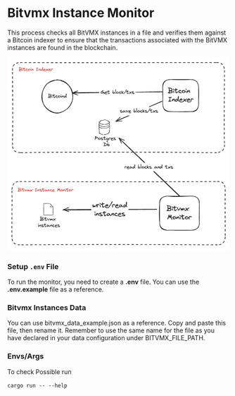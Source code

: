 # Bitvmx Instance Monitor


This process checks all BitVMX instances in a file and verifies them against a Bitcoin indexer to ensure that the transactions associated with the BitVMX instances are found in the blockchain.

![Explanation](draw.png)

### Setup `.env` File

To run the monitor, you need to create a **.env** file. You can use the **.env.example** file as a reference.

### Bitvmx Instances Data

You can use bitvmx_data_example.json as a reference. Copy and paste this file, then rename it. Remember to use the same name for the file as you have declared in your data configuration under BITVMX_FILE_PATH.

### Envs/Args

To check Possible run

```
cargo run -- --help
```

